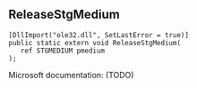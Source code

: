 ## ReleaseStgMedium

```
[DllImport("ole32.dll", SetLastError = true)]
public static extern void ReleaseStgMedium(
   ref STGMEDIUM pmedium
);
```

Microsoft documentation: (TODO)
